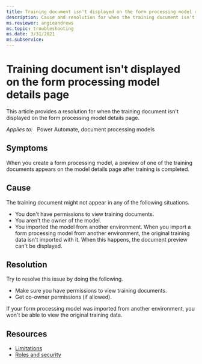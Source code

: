 ```yaml
---
title: Training document isn't displayed on the form processing model details page
description: Cause and resolution for when the training document isn't displayed on the form processing model details page.
ms.reviewer: angieandrews
ms.topic: troubleshooting
ms.date: 3/31/2021
ms.subservice: 
---
```


# Training document isn't displayed on the form processing model details page

This article provides a resolution for when the training document isn't displayed on the form processing model details page.

_Applies to:_ &nbsp; Power Automate, document processing models

## Symptoms

When you create a form processing model, a preview of one of the training documents appears on the model details page after training is completed. 

## Cause

The training document might not appear in any of the following situations.

- You don't have permissions to view training documents.
- You aren't the owner of the model.
- You imported the model from another environment. When you import a form processing model from another environment, the original training data isn't imported with it. When this happens, the document preview can't be displayed.

## Resolution

Try to resolve this issue by doing the following.

- Make sure you have permissions to view training documents.
- Get co-owner permissions (if allowed).

If your form processing model was imported from another environment, you won't be able to view the original training data.

## Resources

- [Limitations](/ai-builder/distribute-model#limitations)
- [Roles and security](/ai-builder/security#roles)

